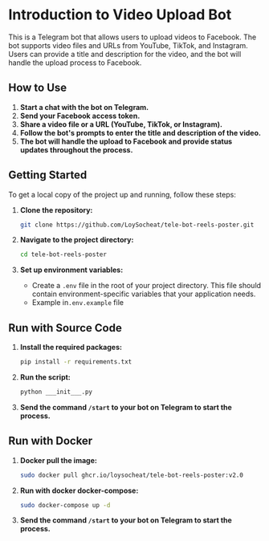 #  Introduction to Video Upload Bot

This is a Telegram bot that allows users to upload videos to Facebook. The bot supports video files and URLs from YouTube, TikTok, and Instagram. Users can provide a title and description for the video, and the bot will handle the upload process to Facebook.

## How to Use
1. **Start a chat with the bot on Telegram.**
2. **Send your Facebook access token.**
3. **Share a video file or a URL (YouTube, TikTok, or Instagram).**
4. **Follow the bot's prompts to enter the title and description of the video.**
5. **The bot will handle the upload to Facebook and provide status updates throughout the process.**

## Getting Started

To get a local copy of the project up and running, follow these steps:


1. **Clone the repository:**
    
    ```bash
    git clone https://github.com/LoySocheat/tele-bot-reels-poster.git
    ```

2. **Navigate to the project directory:**

    ```bash
    cd tele-bot-reels-poster
    ```

3. **Set up environment variables:**

    - Create a `.env` file in the root of your project directory. This file should contain environment-specific variables that your application needs. 
    - Example in`.env.example` file

## Run with Source Code

1. **Install the required packages:**

    ```bash
    pip install -r requirements.txt
    ```

2. **Run the script:**

    ```bash
    python ___init___.py
    ```

3. **Send the command `/start` to your bot on Telegram to start the process.**

## Run with Docker

1. **Docker pull the image:**

    ```bash
    sudo docker pull ghcr.io/loysocheat/tele-bot-reels-poster:v2.0
    ```

2. **Run with docker docker-compose:**

    ```bash
    sudo docker-compose up -d
    ```

3. **Send the command `/start` to your bot on Telegram to start the process.**